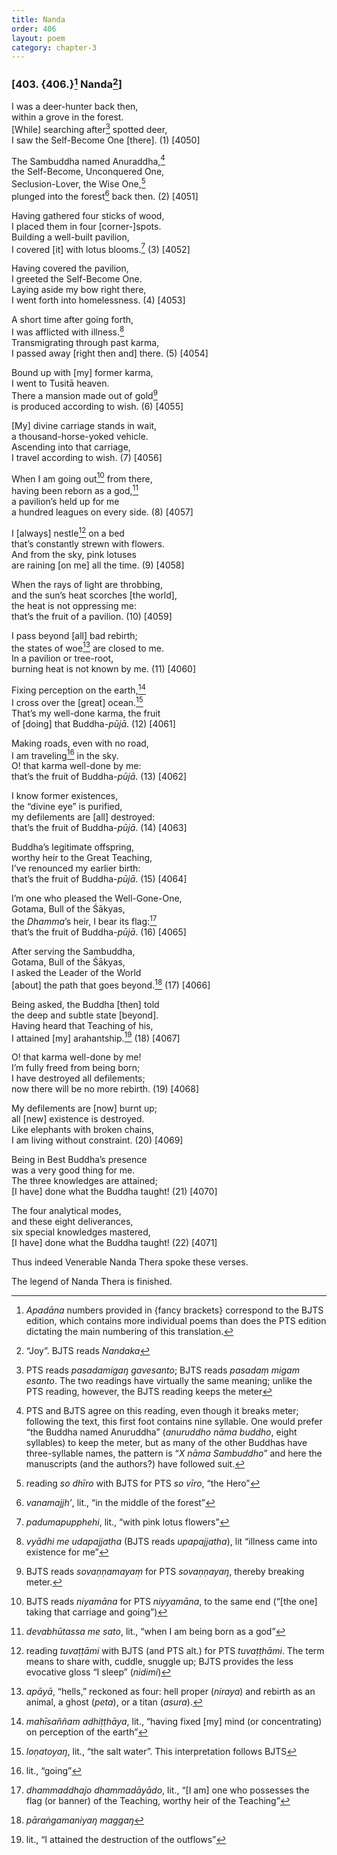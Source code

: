 ```yaml
---
title: Nanda
order: 406
layout: poem
category: chapter-3
---
```


### \[403. {406.}[^1] Nanda[^2]\]

I was a deer-hunter back then,  
within a grove in the forest.  
\[While\] searching after[^3] spotted deer,  
I saw the Self-Become One \[there\]. (1) \[4050\]

The Sambuddha named Anuraddha,[^4]  
the Self-Become, Unconquered One,  
Seclusion-Lover, the Wise One,[^5]  
plunged into the forest[^6] back then. (2) \[4051\]

Having gathered four sticks of wood,  
I placed them in four \[corner-\]spots.  
Building a well-built pavilion,  
I covered \[it\] with lotus blooms.[^7] (3) \[4052\]

Having covered the pavilion,  
I greeted the Self-Become One.  
Laying aside my bow right there,  
I went forth into homelessness. (4) \[4053\]

A short time after going forth,  
I was afflicted with illness.[^8]  
Transmigrating through past karma,  
I passed away \[right then and\] there. (5) \[4054\]

Bound up with \[my\] former karma,  
I went to Tusitā heaven.  
There a mansion made out of gold[^9]  
is produced according to wish. (6) \[4055\]

\[My\] divine carriage stands in wait,  
a thousand-horse-yoked vehicle.  
Ascending into that carriage,  
I travel according to wish. (7) \[4056\]

When I am going out[^10] from there,  
having been reborn as a god,[^11]  
a pavilion’s held up for me  
a hundred leagues on every side. (8) \[4057\]

I \[always\] nestle[^12] on a bed  
that’s constantly strewn with flowers.  
And from the sky, pink lotuses  
are raining \[on me\] all the time. (9) \[4058\]

When the rays of light are throbbing,  
and the sun’s heat scorches \[the world\],  
the heat is not oppressing me:  
that’s the fruit of a pavilion. (10) \[4059\]

I pass beyond \[all\] bad rebirth;  
the states of woe[^13] are closed to me.  
In a pavilion or tree-root,  
burning heat is not known by me. (11) \[4060\]

Fixing perception on the earth,[^14]  
I cross over the \[great\] ocean.[^15]  
That’s my well-done karma, the fruit  
of \[doing\] that Buddha-*pūjā*. (12) \[4061\]

Making roads, even with no road,  
I am traveling[^16] in the sky.  
O! that karma well-done by me:  
that’s the fruit of Buddha-*pūjā*. (13) \[4062\]

I know former existences,  
the “divine eye” is purified,  
my defilements are \[all\] destroyed:  
that’s the fruit of Buddha-*pūjā*. (14) \[4063\]

Buddha’s legitimate offspring,  
worthy heir to the Great Teaching,  
I’ve renounced my earlier birth:  
that’s the fruit of Buddha-*pūjā*. (15) \[4064\]

I’m one who pleased the Well-Gone-One,  
Gotama, Bull of the Śākyas,  
the *Dhamma*’s heir, I bear its flag:[^17]  
that’s the fruit of Buddha-*pūjā*. (16) \[4065\]

After serving the Sambuddha,  
Gotama, Bull of the Śākyas,  
I asked the Leader of the World  
\[about\] the path that goes beyond.[^18] (17) \[4066\]

Being asked, the Buddha \[then\] told  
the deep and subtle state \[beyond\].  
Having heard that Teaching of his,  
I attained \[my\] arahantship.[^19] (18) \[4067\]

O! that karma well-done by me!  
I’m fully freed from being born;  
I have destroyed all defilements;  
now there will be no more rebirth. (19) \[4068\]

My defilements are \[now\] burnt up;  
all \[new\] existence is destroyed.  
Like elephants with broken chains,  
I am living without constraint. (20) \[4069\]

Being in Best Buddha’s presence  
was a very good thing for me.  
The three knowledges are attained;  
\[I have\] done what the Buddha taught! (21) \[4070\]

The four analytical modes,  
and these eight deliverances,  
six special knowledges mastered,  
\[I have\] done what the Buddha taught! (22) \[4071\]

Thus indeed Venerable Nanda Thera spoke these verses.

The legend of Nanda Thera is finished.

[^1]: *Apadāna* numbers provided in {fancy brackets} correspond to the BJTS edition, which contains more individual poems than does the PTS edition dictating the main numbering of this translation.

[^2]: “Joy”. BJTS reads *Nandaka*

[^3]: PTS reads *pasadamigaŋ gavesanto*; BJTS reads *pasadaṃ migam esanto*. The two readings have virtually the same meaning; unlike the PTS reading, however, the BJTS reading keeps the meter

[^4]: PTS and BJTS agree on this reading, even though it breaks meter; following the text, this first foot contains nine syllable. One would prefer “the Buddha named Anuruddha” (*anuruddho nāma buddho*, eight syllables) to keep the meter, but as many of the other Buddhas have three-syllable names, the pattern is “*X nāma Sambuddho*” and here the manuscripts (and the authors?) have followed suit.

[^5]: reading *so dhīro* with BJTS for PTS *so vīro*, “the Hero”

[^6]: *vanamajjh’*, lit., “in the middle of the forest”

[^7]: *padumapupphehi*, lit., “with pink lotus flowers”

[^8]: *vyādhi me udapajjatha* (BJTS reads *upapajjatha*), lit “illness came into existence for me”

[^9]: BJTS reads *sovaṇṇamayaṃ* for PTS *sovaṇṇayaŋ*, thereby breaking meter.

[^10]: BJTS reads *niyamāna* for PTS *niyyamāna*, to the same end (“\[the one\] taking that carriage and going”)

[^11]: *devabhūtassa me sato*, lit., “when I am being born as a god”

[^12]: reading *tuvaṭṭāmi* with BJTS (and PTS alt.) for PTS *tuvaṭṭhāmi*. The term means to share with, cuddle, snuggle up; BJTS provides the less evocative gloss “I sleep” (*nidimi*)

[^13]: *apāyā*, “hells,” reckoned as four: hell proper (*niraya*) and rebirth as an animal, a ghost (*peta*), or a titan (*asura*).

[^14]: *mahīsaññam adhiṭṭhāya*, lit., “having fixed \[my\] mind (or concentrating) on perception of the earth”

[^15]: *loṇatoyaŋ*, lit., “the salt water”. This interpretation follows BJTS

[^16]: lit., “going”

[^17]: *dhammaddhajo dhammadāyādo*, lit., “\[I am\] one who possesses the flag (or banner) of the Teaching, worthy heir of the Teaching”

[^18]: *pāraṅgamaniyaŋ maggaŋ*

[^19]: lit., “I attained the destruction of the outflows”
